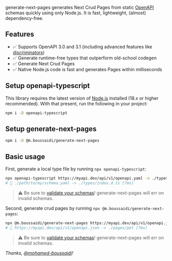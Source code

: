 generate-next-pages generates Next Crud Pages from static <a href="https://spec.openapis.org/oas/latest.html" target="_blank" rel="noopener noreferrer">OpenAPI</a> schemas quickly using only Node.js. It is fast, lightweight, (almost) dependency-free.

## Features

- ✅ Supports OpenAPI 3.0 and 3.1 (including advanced features like <a href="https://spec.openapis.org/oas/v3.1.0#discriminator-object" target="_blank" rel="noopener noreferrer">discriminators</a>)
- ✅ Generate runtime-free types that outperform old-school codegen
- ✅ Generate Next Crud Pages
- ✅ Native Node.js code is fast and generates Pages within milliseconds

## Setup openapi-typescript

This library requires the latest version of <a href="https://nodejs.org/en" target="_blank" rel="noopener noreferrer">Node.js</a> installed (18.x or higher recommended). With that present, run the following in your project:

```bash
npm i -D openapi-typescript
```


## Setup generate-next-pages


```bash
npm i -D @m.boussaidi/generate-next-pages
```

## Basic usage

First, generate a local type file by running `npx openapi-typescript`:

```bash
npx openapi-typescript https://myapi.dev/api/v1/openapi.yaml -o ./types/index.d.ts
# 🚀 ./path/to/my/schema.yaml -> ./types/index.d.ts [7ms]
```
> ⚠️ Be sure to <a href="https://redocly.com/docs/cli/commands/lint/" target="_blank" rel="noopener noreferrer">validate your schemas</a>! generate-next-pages will err on invalid schemas.


Second, generate crud pages by running `npx @m.boussaidi/generate-next-pages`:

```bash
npx @m.boussaidi/generate-next-pages https://myapi.dev/api/v1/openapi.json https://petstore.swagger.io/v2/swagger.json -r pet  -o ./
# 🚀 https://myapi.dev/api/v1/openapi.json -> ./pages/pet [7ms]
```

> ⚠️ Be sure to <a href="https://redocly.com/docs/cli/commands/lint/" target="_blank" rel="noopener noreferrer">validate your schemas</a>! generate-next-pages will err on invalid schemas.


_Thanks, [@mohamed-boussaidi](https://github.com/mohamed-boussaidi)!_
